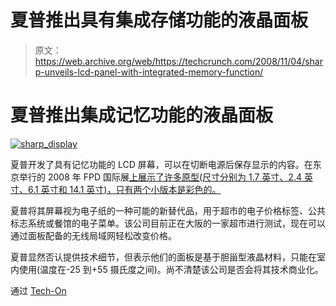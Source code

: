 # 夏普推出具有集成存储功能的液晶面板

> 原文：<https://web.archive.org/web/https://techcrunch.com/2008/11/04/sharp-unveils-lcd-panel-with-integrated-memory-function/>

# 夏普推出集成记忆功能的液晶面板

[![](img/db12a99ee69c1df160cd22650f56b3f7.png "sharp_display")](https://web.archive.org/web/20230324115539/http://old.crunchgear.com/wp-content/uploads/2008/11/sharp_display.jpg)

夏普开发了具有记忆功能的 LCD 屏幕，可以在切断电源后保存显示的内容。在东京举行的 2008 年 FPD 国际展[上展示了许多原型(尺寸分别为 1.7 英寸、2.4 英寸、6.1 英寸和 14.1 英寸)，只有两个小版本是彩色的。](https://web.archive.org/web/20230324115539/http://techon.nikkeibp.co.jp/fpd/2008/english/topics.html)

夏普将其屏幕视为电子纸的一种可能的新替代品，用于超市的电子价格标签、公共标志系统或餐馆的电子菜单。该公司目前正在大阪的一家超市进行测试，现在可以通过面板配备的无线局域网轻松改变价格。

夏普显然否认提供技术细节，但表示他们的面板是基于胆甾型液晶材料，只能在室内使用(温度在-25 到+55 摄氏度之间)。尚不清楚该公司是否会将其技术商业化。

通过 [Tech-On](https://web.archive.org/web/20230324115539/http://techon.nikkeibp.co.jp/english/NEWS_EN/20081030/160446/)
